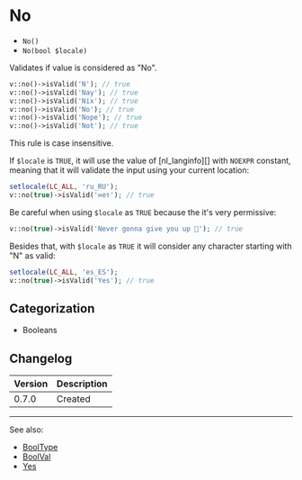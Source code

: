 # No

- `No()`
- `No(bool $locale)`

Validates if value is considered as "No".

```php
v::no()->isValid('N'); // true
v::no()->isValid('Nay'); // true
v::no()->isValid('Nix'); // true
v::no()->isValid('No'); // true
v::no()->isValid('Nope'); // true
v::no()->isValid('Not'); // true
```

This rule is case insensitive.

If `$locale` is `TRUE`, it will use the value of [nl_langinfo][] with `NOEXPR`
constant, meaning that it will validate the input using your current location:

```php
setlocale(LC_ALL, 'ru_RU');
v::no(true)->isValid('нет'); // true
```

Be careful when using `$locale` as `TRUE` because the it's very permissive:

```php
v::no(true)->isValid('Never gonna give you up 🎵'); // true
```

Besides that, with `$locale` as  `TRUE` it will consider any character starting
with "N" as valid:

```php
setlocale(LC_ALL, 'es_ES');
v::no(true)->isValid('Yes'); // true
```

## Categorization

- Booleans

## Changelog

Version | Description
--------|-------------
  0.7.0 | Created

***
See also:

- [BoolType](BoolType.md)
- [BoolVal](BoolVal.md)
- [Yes](Yes.md)
